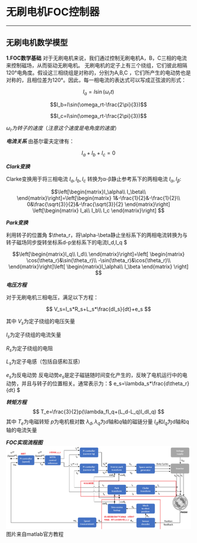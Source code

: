 # 无刷电机FOC控制器

***

## 无刷电机数学模型

**1.FOC数学基础**
对于无刷电机来说，我们通过控制无刷电机A，B，C三相的电流来控制磁场，从而驱动无刷电机。
无刷电机的定子上有三个绕组，它们彼此相隔120°电角度。假设这三相绕组是对称的，分别为A,B,C
，它们所产生的电动势也是对称的，且相位差为120°。因此，每一相电流的表达式可以写成正弦波的形式：

$$I_a=I\sin(\omega_rt)$$

$$I_b=I\sin(\omega_rt-\frac{2\pi}{3})$$

$$I_c=I\sin(\omega_rt-\frac{2\pi}{3})$$


$\omega_r为转子的速度（注意这个速度是电角度的速度）$

***电流关系***
由基尔霍夫定律有：

$$I_a+I_b+I_c=0$$

***Clark变换***

Clarke变换用于将三相电流 $I_a,I_b,I_c$ 转换为α-β静止参考系下的两相电流 $I_\alpha,I_\beta:$

$$\left[\begin{matrix}I_\alpha\\
I_\beta\\
\end{matrix}\right]=\left[\begin{matrix}
    1&-\frac{1}{2}&-\frac{1}{2}\\
    0&\frac{\sqrt{3}}{2}&-\frac{\sqrt{3}}{2}
  \end{matrix}\right] 
  \left[\begin{matrix}
    I_a\\
    I_b\\
    I_c
  \end{matrix}\right]
$$

***Park变换***

利用转子的位置角 $\theta_r，将\alpha-\beta静止坐标系下的两相电流转换为与转子磁场同步旋转坐标系d-p坐标系下的电流I_d,I_q $

$$\left[\begin{matrix}I_q\\
I_d\\
\end{matrix}\right]=\left[
    \begin{matrix}
        \cos(\theta_r)&\sin(\theta_r)\\
        -\sin(\theta_r)&\cos(\theta_r)\\
    \end{matrix}\right]\left[
\begin{matrix}I_\alpha\\
    I_\beta
\end{matrix}
\right]
$$

***电压方程***

对于无刷电机三相电压，满足以下方程：

$$ V_s=I_s*R_s+L_s*\frac{dI_s}{dt}+e_s $$

其中
$V_s$为定子绕组的电压矢量

$I_s$为定子绕组的电流矢量

$R_s$为定子绕组的电阻

$L_s$为定子电感（包括自感和互感）

$e_s$为反电动势
反电动势$e_s$是定子磁链随时间变化产生的，反映了电机运行中的电动势，并且与转子的位置相关。通常表示为：$ e_s=\lambda_s*\frac{d\theta_r}{dt} $

***转矩方程***
$$ T_e=\frac{3}{2}p(\lambda_fI_q+(L_d-L_q)I_dI_q) $$
其中
$T_e$为电磁转矩
$p$为电机极对数
$\lambda_d ,\lambda_q$为$d$轴和$q$轴的磁链分量
$I_d$和$I_q$为d轴和q轴的电流矢量

***FOC实现流程图***
![本地路径](pmsm_foc.png) <!-- 此路径表示图片和MD文件，处于同一目录 -->
图片来自matlab官方教程
